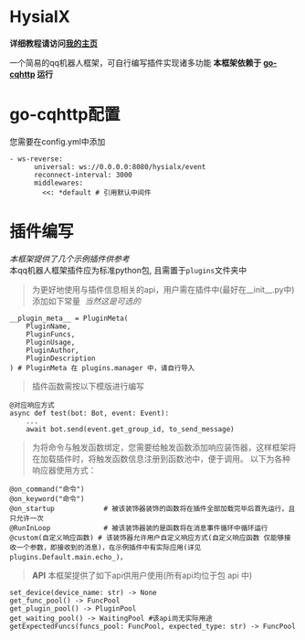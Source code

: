 # HysialX

__详细教程请访问[我的主页](https://xinre.top/2023/09/02/hysialx-%E4%B8%80%E4%B8%AA%E7%AE%80%E6%98%93%E7%9A%84qq%E6%9C%BA%E5%99%A8%E4%BA%BA%E6%A1%86%E6%9E%B6 "我的主页")__

一个简易的qq机器人框架，可自行编写插件实现诸多功能
__本框架依赖于 [go-cqhttp](https://github.com/Mrs4s/go-cqhttp "go-cqhttp 项目地址") 运行__
# go-cqhttp配置
您需要在config.yml中添加
```
- ws-reverse:
      universal: ws://0.0.0.0:8080/hysialx/event
      reconnect-interval: 3000
      middlewares:
        <<: *default # 引用默认中间件
```
# 插件编写
_本框架提供了几个示例插件供参考_  
本qq机器人框架插件应为标准python包, 且需置于<code>plugins</code>文件夹中

>为更好地使用与插件信息相关的api，用户需在插件中(最好在__init__.py中)添加如下常量&nbsp;&nbsp;_当然这是可选的_
```
__plugin_meta__ = PluginMeta(
    PluginName,
    PluginFuncs,
    PluginUsage,
    PluginAuthor,
    PluginDescription
) # PluginMeta 在 plugins.manager 中，请自行导入
```

>插件函数需按以下模版进行编写
```
@对应响应方式
async def test(bot: Bot, event: Event):
    ...
    await bot.send(event.get_group_id, to_send_message)
```

>为将命令与触发函数绑定，您需要给触发函数添加响应装饰器，这样框架将在加载插件时，将触发函数信息注册到函数池中，便于调用。
>以下为各种响应器使用方式：
```
@on_command("命令")
@on_keyword("命令")
@on_startup            # 被该装饰器装饰的函数将在插件全部加载完毕后首先运行，且只允许一次
@RunInLoop             # 被该装饰器装的是函数将在消息事件循环中循环运行
@custom(自定义响应函数) # 该装饰器允许用户自定义响应方式(自定义响应函数 仅能够接收一个参数，即接收到的消息)，在示例插件中有实际应用(详见 plugins.Default.main.echo_)，
```
>__API__
>本框架提供了如下api供用户使用(所有api均位于包 api 中)
```
set_device(device_name: str) -> None
get_func_pool() -> FuncPool
get_plugin_pool() -> PluginPool
get_waiting_pool() -> WaitingPool #该api尚无实际用途
getExpectedFuncs(funcs_pool: FuncPool, expected_type: str) -> FuncPool
```
